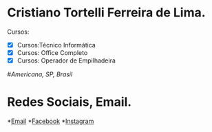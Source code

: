 # Cristiano Tortelli Ferreira de Lima.

Cursos:
- [x] Cursos:Técnico Informática
- [x] Cursos: Office Completo
- [x] Cursos: Operador de Empilhadeira

#*Americana, SP, Brasil* 

# Redes Sociais, Email.

*[Email](mailto:hoornettmonster@gmail.com)
*[Facebook](www.facebook.com.br)
*[Instagram](www.instragram.com)


